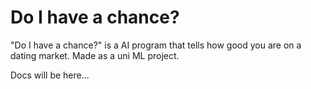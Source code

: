 # Do I have a chance?

"Do I have a chance?" is a AI program that tells how good you are on a dating market. Made as a uni ML project.

Docs will be here...
